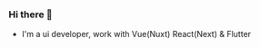### Hi there 👋

- I'm a ui developer, work with Vue(Nuxt) React(Next) & Flutter

<!-- GITHUB_ACTIVITY_START -->
<!-- This section will be automatically updated by the GitHub Action -->
<!-- GITHUB_ACTIVITY_END -->

